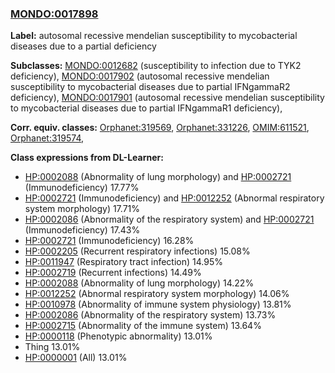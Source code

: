 
### [MONDO:0017898](http://purl.obolibrary.org/obo/MONDO_0017898)
**Label:** autosomal recessive mendelian susceptibility to mycobacterial diseases due to a partial deficiency

**Subclasses:** [MONDO:0012682](http://purl.obolibrary.org/obo/MONDO_0012682) (susceptibility to infection due to TYK2 deficiency), [MONDO:0017902](http://purl.obolibrary.org/obo/MONDO_0017902) (autosomal recessive mendelian susceptibility to mycobacterial diseases due to partial IFNgammaR2 deficiency), [MONDO:0017901](http://purl.obolibrary.org/obo/MONDO_0017901) (autosomal recessive mendelian susceptibility to mycobacterial diseases due to partial IFNgammaR1 deficiency), 

**Corr. equiv. classes:** [Orphanet:319569](http://www.orpha.net/ORDO/Orphanet_319569), [Orphanet:331226](http://www.orpha.net/ORDO/Orphanet_331226), [OMIM:611521](http://purl.obolibrary.org/obo/OMIM_611521), [Orphanet:319574](http://www.orpha.net/ORDO/Orphanet_319574), 

**Class expressions from DL-Learner:**

- [HP:0002088](http://purl.obolibrary.org/obo/HP_0002088) (Abnormality of lung morphology) and [HP:0002721](http://purl.obolibrary.org/obo/HP_0002721) (Immunodeficiency) 17.77%
- [HP:0002721](http://purl.obolibrary.org/obo/HP_0002721) (Immunodeficiency) and [HP:0012252](http://purl.obolibrary.org/obo/HP_0012252) (Abnormal respiratory system morphology) 17.71%
- [HP:0002086](http://purl.obolibrary.org/obo/HP_0002086) (Abnormality of the respiratory system) and [HP:0002721](http://purl.obolibrary.org/obo/HP_0002721) (Immunodeficiency) 17.43%
- [HP:0002721](http://purl.obolibrary.org/obo/HP_0002721) (Immunodeficiency) 16.28%
- [HP:0002205](http://purl.obolibrary.org/obo/HP_0002205) (Recurrent respiratory infections) 15.08%
- [HP:0011947](http://purl.obolibrary.org/obo/HP_0011947) (Respiratory tract infection) 14.95%
- [HP:0002719](http://purl.obolibrary.org/obo/HP_0002719) (Recurrent infections) 14.49%
- [HP:0002088](http://purl.obolibrary.org/obo/HP_0002088) (Abnormality of lung morphology) 14.22%
- [HP:0012252](http://purl.obolibrary.org/obo/HP_0012252) (Abnormal respiratory system morphology) 14.06%
- [HP:0010978](http://purl.obolibrary.org/obo/HP_0010978) (Abnormality of immune system physiology) 13.81%
- [HP:0002086](http://purl.obolibrary.org/obo/HP_0002086) (Abnormality of the respiratory system) 13.73%
- [HP:0002715](http://purl.obolibrary.org/obo/HP_0002715) (Abnormality of the immune system) 13.64%
- [HP:0000118](http://purl.obolibrary.org/obo/HP_0000118) (Phenotypic abnormality) 13.01%
- Thing 13.01%
- [HP:0000001](http://purl.obolibrary.org/obo/HP_0000001) (All) 13.01%


